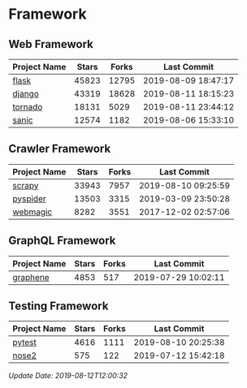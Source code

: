 # Framework

## Web Framework

| Project Name | Stars | Forks | Last Commit |
| ------------ | ----- | ----- | ----------- |
| [flask](https://github.com/pallets/flask) | 45823 | 12795 | 2019-08-09 18:47:17 |
| [django](https://github.com/django/django) | 43319 | 18628 | 2019-08-11 18:15:23 |
| [tornado](https://github.com/tornadoweb/tornado) | 18131 | 5029 | 2019-08-11 23:44:12 |
| [sanic](https://github.com/huge-success/sanic) | 12574 | 1182 | 2019-08-06 15:33:10 |

## Crawler Framework

| Project Name | Stars | Forks | Last Commit |
| ------------ | ----- | ----- | ----------- |
| [scrapy](https://github.com/scrapy/scrapy) | 33943 | 7957 | 2019-08-10 09:25:59 |
| [pyspider](https://github.com/binux/pyspider) | 13503 | 3315 | 2019-03-09 23:50:28 |
| [webmagic](https://github.com/code4craft/webmagic) | 8282 | 3551 | 2017-12-02 02:57:06 |

## GraphQL Framework

| Project Name | Stars | Forks | Last Commit |
| ------------ | ----- | ----- | ----------- |
| [graphene](https://github.com/graphql-python/graphene) | 4853 | 517 | 2019-07-29 10:02:11 |

## Testing Framework

| Project Name | Stars | Forks | Last Commit |
| ------------ | ----- | ----- | ----------- |
| [pytest](https://github.com/pytest-dev/pytest) | 4616 | 1111 | 2019-08-10 20:25:38 |
| [nose2](https://github.com/nose-devs/nose2) | 575 | 122 | 2019-07-12 15:42:18 |

*Update Date: 2019-08-12T12:00:32*
